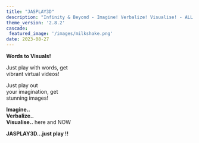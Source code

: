 ```yaml
---
title: "JASPLAY3D"
description: "Infinity & Beyond - Imagine! Verbalize! Visualise! - ALL IN ONE"
theme_version: '2.8.2'
cascade:
 featured_image: '/images/milkshake.png'
date: 2023-08-27
---
```


**Words to Visuals!**

Just play with words, get                                                                                                                                      
    vibrant virtual videos!

Just play out                                                                                                                                                     
    your imagination, get                                                                                                                                     
    stunning images!

**Imagine..                                                                                                                                                   
  Verbalize..                                                                                                                                         
  Visualise..** here and NOW

**JASPLAY3D…just play !!**

